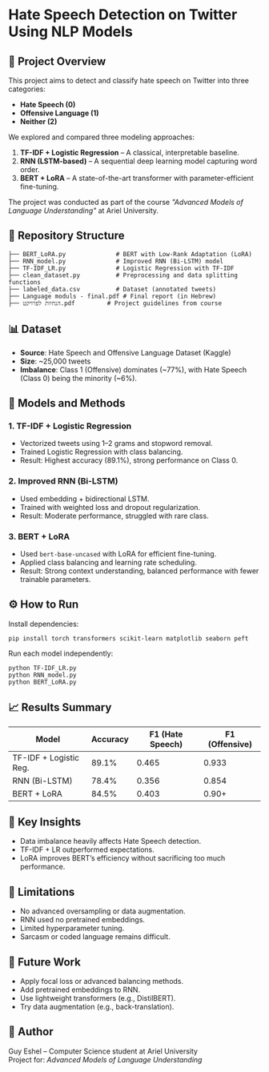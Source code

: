 
# Hate Speech Detection on Twitter Using NLP Models

## 📌 Project Overview

This project aims to detect and classify hate speech on Twitter into three categories:
- **Hate Speech (0)**
- **Offensive Language (1)**
- **Neither (2)**

We explored and compared three modeling approaches:
1. **TF-IDF + Logistic Regression** – A classical, interpretable baseline.
2. **RNN (LSTM-based)** – A sequential deep learning model capturing word order.
3. **BERT + LoRA** – A state-of-the-art transformer with parameter-efficient fine-tuning.

The project was conducted as part of the course *"Advanced Models of Language Understanding"* at Ariel University.

## 📁 Repository Structure

```
├── BERT_LoRA.py              # BERT with Low-Rank Adaptation (LoRA)
├── RNN_model.py              # Improved RNN (Bi-LSTM) model
├── TF-IDF_LR.py              # Logistic Regression with TF-IDF
├── clean_dataset.py          # Preprocessing and data splitting functions
├── labeled_data.csv          # Dataset (annotated tweets)
├── Language moduls - final.pdf # Final report (in Hebrew)
├── הנחיות לפרויקט.pdf         # Project guidelines from course
```

## 📊 Dataset

- **Source**: Hate Speech and Offensive Language Dataset (Kaggle)
- **Size**: ~25,000 tweets
- **Imbalance**: Class 1 (Offensive) dominates (~77%), with Hate Speech (Class 0) being the minority (~6%).

## 🧪 Models and Methods

### 1. TF-IDF + Logistic Regression
- Vectorized tweets using 1–2 grams and stopword removal.
- Trained Logistic Regression with class balancing.
- Result: Highest accuracy (89.1%), strong performance on Class 0.

### 2. Improved RNN (Bi-LSTM)
- Used embedding + bidirectional LSTM.
- Trained with weighted loss and dropout regularization.
- Result: Moderate performance, struggled with rare class.

### 3. BERT + LoRA
- Used `bert-base-uncased` with LoRA for efficient fine-tuning.
- Applied class balancing and learning rate scheduling.
- Result: Strong context understanding, balanced performance with fewer trainable parameters.

## ⚙️ How to Run

Install dependencies:
```
pip install torch transformers scikit-learn matplotlib seaborn peft
```

Run each model independently:
```
python TF-IDF_LR.py
python RNN_model.py
python BERT_LoRA.py
```

## 📈 Results Summary

| Model                    | Accuracy | F1 (Hate Speech) | F1 (Offensive) |
|-------------------------|----------|------------------|----------------|
| TF-IDF + Logistic Reg.  | 89.1%    | 0.465            | 0.933          |
| RNN (Bi-LSTM)           | 78.4%    | 0.356            | 0.854          |
| BERT + LoRA             | 84.5%    | 0.403            | 0.90+          |

## 📌 Key Insights

- Data imbalance heavily affects Hate Speech detection.
- TF-IDF + LR outperformed expectations.
- LoRA improves BERT’s efficiency without sacrificing too much performance.

## 🚧 Limitations

- No advanced oversampling or data augmentation.
- RNN used no pretrained embeddings.
- Limited hyperparameter tuning.
- Sarcasm or coded language remains difficult.

## 🔭 Future Work

- Apply focal loss or advanced balancing methods.
- Add pretrained embeddings to RNN.
- Use lightweight transformers (e.g., DistilBERT).
- Try data augmentation (e.g., back-translation).

## 🧠 Author

Guy Eshel – Computer Science student at Ariel University  
Project for: *Advanced Models of Language Understanding*

